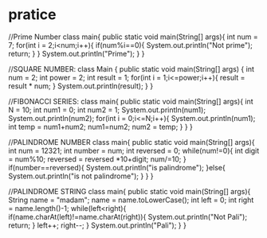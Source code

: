 # pratice
//Prime Number
class main{
    public static void main(String[] args){
        int num = 7;
        for(int i = 2;i<num;i++){
            if(num%i==0){
                System.out.println("Not prime");
                return;
            }
        }
        System.out.println("Prime");
    }
}


//SQUARE NUMBER:
class Main {
    public static void main(String[] args) {
        int num = 2;
        int power = 2;
        int result = 1;
        for(int i = 1;i<=power;i++){
            result = result * num;
        }
        System.out.println(result);
    }
}


//FIBONACCI SERIES:
class main{
    public static void main(String[] args){
        int N = 10;
        int num1 = 0;
        int num2 = 1;
        System.out.println(num1);
        System.out.println(num2);
        for(int i = 0;i<=N;i++){
            System.out.println(num1);
            int temp = num1+num2;
            num1=num2;
            num2 = temp;
        }
    }
}


//PALINDROME NUMBER
class main{
    public static void main(String[] args){
        int num = 12321;
        int number = num;
        int reversed = 0;
        while(num!=0){
            int digit = num%10;
            reversed = reversed *10+digit;
            num/=10;
        }
        if(number==reversed){
            System.out.println("is palindrome");
        }else{
            System.out.println("is not palindrome");
        }
    }
}


//PALINDROME STRING
class main{
    public static void main(String[] args){
        String name = "madam";
        name = name.toLowerCase();
        int left = 0;
        int right = name.length()-1;
        while(left<right){
            if(name.charAt(left)!=name.charAt(right)){
                System.out.println("Not Pali");
                return;
            }
            left++;
            right--;
        }
        System.out.println("Pali");
    }
}

